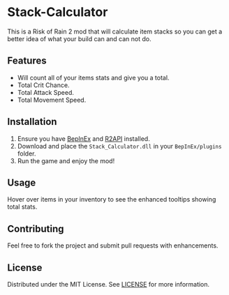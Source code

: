 # Stack-Calculator
This is a Risk of Rain 2 mod that will calculate item stacks so you can get a better idea of what your build can and can not do.

## Features
- Will count all of your items stats and give you a total.
- Total Crit Chance.
- Total Attack Speed.
- Total Movement Speed.

## Installation
1. Ensure you have [BepInEx](https://github.com/BepInEx/BepInEx) and [R2API](https://github.com/risk-of-thunder/R2API) installed.
2. Download and place the `Stack_Calculator.dll` in your `BepInEx/plugins` folder.
3. Run the game and enjoy the mod!

## Usage
Hover over items in your inventory to see the enhanced tooltips showing total stats.

## Contributing
Feel free to fork the project and submit pull requests with enhancements.

## License
Distributed under the MIT License. See [LICENSE](https://github.com/Nobody277/Stack-Calculator/blob/main/LICENSE) for more information.
